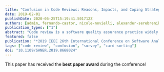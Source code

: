 ```yaml
---
title: "Confusion in Code Reviews: Reasons, Impacts, and Coping Strategies"
date: 2019-02-01
publishDate: 2020-06-25T15:19:41.501712Z
authors: [admin, fernando-castor, nicole-novielli, alexander-serebrenik]
publication_types: ["1"]
abstract: "Code review is a software quality assurance practice widely employed in both open source and commercial software projects to detect defects, transfer knowledge and encourage adherence to coding standards. Notwithstanding, code reviews can also delay the incorporation of a code change into a code base, thus slowing down the overall development process. Part of this delay is often a consequence of reviewers not understanding, becoming confused by, or being uncertain about the intention, behavior, or effect of a code change. We investigate the reasons and impacts of confusion in code reviews, as well as the strategies developers adopt to cope with confusion. We employ a concurrent triangulation strategy to combine the analyses of survey responses and of the code review comments, and build a comprehensive confusion framework structured along the dimensions of the review process, the artifact being reviewed, the developers themselves and the relation between the developer and the artifact. The most frequent reasons for confusion are the missing rationale, discussion of non-functional requirements of the solution, and lack of familiarity with existing code. Developers report that confusion delays the merge decision, decreases review quality, and results in additional discussions. To cope with confusion developers request information, improve familiarity with existing code, and discuss off-line. Based on the results, we provide a series of implications for tool builders, as well as insights and suggestions for researchers. The results of our work offer empirical justification for the need to improve code review tools to support developers facing confusion."
featured: false
publication: "*2019 IEEE 26th International Conference on Software Analysis, Evolution and Reengineering (SANER)*"
tags: ["code review", "confusion", "survey", "card sorting"]
doi: "10.1109/SANER.2019.8668024"
---
```


This paper has received the **best paper award** during the conference!
